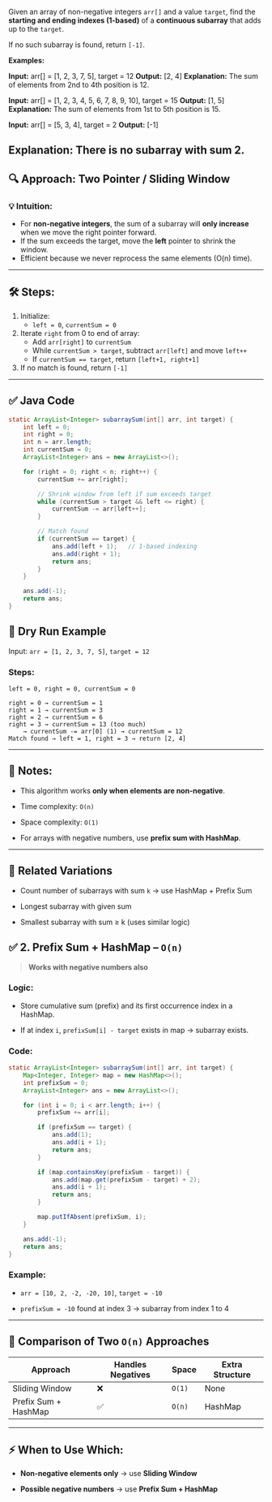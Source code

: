 

Given an array of non-negative integers `arr[]` and a value `target`, find the **starting and ending indexes (1-based)** of a **continuous subarray** that adds up to the `target`.

If no such subarray is found, return `[-1]`.

**Examples:**

**Input:** arr[] = [1, 2, 3, 7, 5], target = 12
**Output:** [2, 4]
**Explanation:** The sum of elements from 2nd to 4th position is 12.

**Input:** arr[] = [1, 2, 3, 4, 5, 6, 7, 8, 9, 10], target = 15
**Output:** [1, 5]
**Explanation:** The sum of elements from 1st to 5th position is 15.

**Input:** arr[] = [5, 3, 4], target = 2
**Output:** [-1]

**Explanation:** There is no subarray with sum 2.
---

## 🔍 Approach: Two Pointer / Sliding Window

### 💡 Intuition:
- For **non-negative integers**, the sum of a subarray will **only increase** when we move the right pointer forward.
- If the sum exceeds the target, move the **left** pointer to shrink the window.
- Efficient because we never reprocess the same elements (O(n) time).

---

## 🛠️ Steps:

1. Initialize:
   - `left = 0`, `currentSum = 0`
2. Iterate `right` from 0 to end of array:
   - Add `arr[right]` to `currentSum`
   - While `currentSum > target`, subtract `arr[left]` and move `left++`
   - If `currentSum == target`, return `[left+1, right+1]`
3. If no match is found, return `[-1]`

---

## ✅ Java Code

```java
static ArrayList<Integer> subarraySum(int[] arr, int target) {
    int left = 0;
    int right = 0;
    int n = arr.length;
    int currentSum = 0;
    ArrayList<Integer> ans = new ArrayList<>();

    for (right = 0; right < n; right++) {
        currentSum += arr[right];

        // Shrink window from left if sum exceeds target
        while (currentSum > target && left <= right) {
            currentSum -= arr[left++];
        }

        // Match found
        if (currentSum == target) {
            ans.add(left + 1);   // 1-based indexing
            ans.add(right + 1);
            return ans;
        }
    }

    ans.add(-1);
    return ans;
}
```


## 🧪 Dry Run Example

Input: `arr = [1, 2, 3, 7, 5]`, `target = 12`

### Steps:

```
left = 0, right = 0, currentSum = 0

right = 0 → currentSum = 1
right = 1 → currentSum = 3
right = 2 → currentSum = 6
right = 3 → currentSum = 13 (too much)
    → currentSum -= arr[0] (1) → currentSum = 12
Match found → left = 1, right = 3 → return [2, 4]

```
---

## 🧠 Notes:

- This algorithm works **only when elements are non-negative**.
    
- Time complexity: `O(n)`
    
- Space complexity: `O(1)`
    
- For arrays with negative numbers, use **prefix sum with HashMap**.
    

---

## 🧩 Related Variations

- Count number of subarrays with sum `k` → use HashMap + Prefix Sum
    
- Longest subarray with given sum
    
- Smallest subarray with sum ≥ k (uses similar logic)
    
## ✅ 2. **Prefix Sum + HashMap** – `O(n)`

> **Works with negative numbers also**

### Logic:

- Store cumulative sum (prefix) and its first occurrence index in a HashMap.
    
- If at index `i`, `prefixSum[i] - target` exists in map → subarray exists.
    

### Code:

```java
static ArrayList<Integer> subarraySum(int[] arr, int target) {
    Map<Integer, Integer> map = new HashMap<>();
    int prefixSum = 0;
    ArrayList<Integer> ans = new ArrayList<>();

    for (int i = 0; i < arr.length; i++) {
        prefixSum += arr[i];

        if (prefixSum == target) {
            ans.add(1);
            ans.add(i + 1);
            return ans;
        }

        if (map.containsKey(prefixSum - target)) {
            ans.add(map.get(prefixSum - target) + 2);
            ans.add(i + 1);
            return ans;
        }

        map.putIfAbsent(prefixSum, i);
    }

    ans.add(-1);
    return ans;
}

```

### Example:

- `arr = [10, 2, -2, -20, 10]`, `target = -10`
    
- `prefixSum = -10` found at index 3 → subarray from index 1 to 4
    

---

## 🧠 Comparison of Two `O(n)` Approaches

|Approach|Handles Negatives|Space|Extra Structure|
|---|---|---|---|
|Sliding Window|❌|`O(1)`|None|
|Prefix Sum + HashMap|✅|`O(n)`|HashMap|

---

## ⚡ When to Use Which:

- **Non-negative elements only** → use **Sliding Window**
    
- **Possible negative numbers** → use **Prefix Sum + HashMap**
###### 